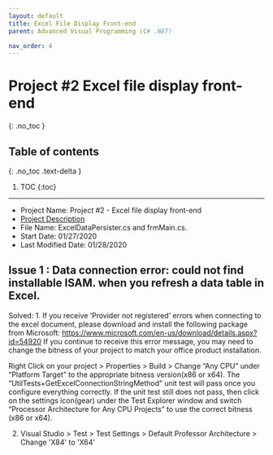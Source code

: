 ```yaml
---
layout: default
title: Excel File Display Front-end
parent: Advanced Visual Programming (C# .NET)

nav_order: 4
---
```


# Project #2 Excel file display front-end
{: .no_toc }

## Table of contents
{: .no_toc .text-delta }

1. TOC
{:toc}

---
*  Project Name: Project #2 - Excel file display front-end
* [Project Description](../../assets/files/012720_Csharp_Project2_Excel_File_Display_Front-end.pdf)
*  File Name: ExcelDataPersister.cs and frmMain.cs.
*  Start Date: 01/27/2020
*  Last Modified Date: 01/28/2020


## Issue 1 : Data connection error: could not find installable ISAM.  when you refresh a data table in Excel.

Solved: 
1. 
If you receive ‘Provider not registered’ errors when connecting to the excel document, please download and 
install the following package from Microsoft:
https://www.microsoft.com/en-us/download/details.aspx?id=54920
If you continue to receive this error message, you may need to change the bitness of your project to match your office product installation.  

Right Click on your project > Properties > Build > Change “Any CPU” under “Platform Target” to the appropriate bitness version(x86 or x64).
The “UtilTests+GetExcelConnectionStringMethod” unit test will pass once you configure everything correctly.
If the unit test still does not pass, then click on the settings icon(gear) under the Test Explorer window and switch “Processor Architecture for Any CPU Projects” to use the correct bitness (x86 or x64).

2. Visual Studio > Test > Test Settings > Default Professor Architecture > Change 'X84' to 'X64'
